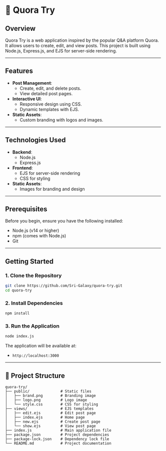 # 📝 Quora Try

## Overview

Quora Try is a web application inspired by the popular Q&A platform Quora. It allows users to create, edit, and view posts. This project is built using Node.js, Express.js, and EJS for server-side rendering.

---

## Features

- **Post Management**:
  - Create, edit, and delete posts.
  - View detailed post pages.
- **Interactive UI**:
  - Responsive design using CSS.
  - Dynamic templates with EJS.
- **Static Assets**:
  - Custom branding with logos and images.

---

## Technologies Used

- **Backend**:
  - Node.js
  - Express.js
- **Frontend**:
  - EJS for server-side rendering
  - CSS for styling
- **Static Assets**:
  - Images for branding and design

---

## Prerequisites

Before you begin, ensure you have the following installed:
- Node.js (v14 or higher)
- npm (comes with Node.js)
- Git

---

## Getting Started

### 1. Clone the Repository
```bash
git clone https://github.com/Sri-Galaxy/quora-try.git
cd quora-try
```

### 2. Install Dependencies
```bash
npm install
```

### 3. Run the Application
```bash
node index.js
```

The application will be available at:
- `http://localhost:3000`

---

## 📁 Project Structure
```
quora-try/
├── public/              # Static files
│   ├── brand.png        # Branding image
│   ├── logo.png         # Logo image
│   └── style.css        # CSS for styling
├── views/               # EJS templates
│   ├── edit.ejs         # Edit post page
│   ├── index.ejs        # Home page
│   ├── new.ejs          # Create post page
│   └── show.ejs         # View post page
├── index.js             # Main application file
├── package.json         # Project dependencies
├── package-lock.json    # Dependency lock file
└── README.md            # Project documentation
```

